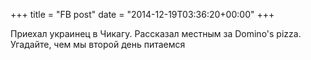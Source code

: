 +++
title = "FB post"
date = "2014-12-19T03:36:20+00:00"
+++

Приехал украинец в Чикагу. Рассказал местным за Domino's pizza. Угадайте, чем мы второй день питаемся



